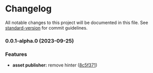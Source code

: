 # Changelog

All notable changes to this project will be documented in this file. See [standard-version](https://github.com/conventional-changelog/standard-version) for commit guidelines.

### 0.0.1-alpha.0 (2023-09-25)


### Features

* **asset publisher:** remove hinter ([8c5f371](https://github.com/isubo-org/isubo-core/commit/8c5f3719e236c4dedc6fd1d72ac0b41355cbb904))

